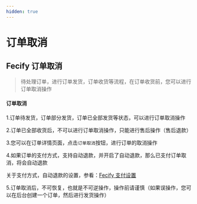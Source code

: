 ```yaml
---
hidden: true
---
```


# 订单取消

## Fecify 订单取消 <a href="#fecify-ding-dan-qu-xiao" id="fecify-ding-dan-qu-xiao"></a>

> 待处理订单，进行订单发货，订单收货等流程，在订单收货前，您可以进行订单取消操作

#### 订单取消 <a href="#ding-dan-qu-xiao" id="ding-dan-qu-xiao"></a>

1.订单待发货，订单部分发货，订单已全部发货等状态，可以进行订单取消操作

2.订单已全部收货后，不可以进行订单取消操作，只能进行售后操作（售后退款）

3.您可以在订单详情页面，点击`订单取消`按钮，进行订单的取消操作

4.如果订单的支付方式，支持自动退款，并开启了自动退款，那么已支付订单取消，将会自动退款

关于支付方式，自动退款的设置，参看：[Fecify 支付设置](https://www.fecify.com/doc/cn-1.0/fecify-merchant-admin-config-payment.html)

5.订单取消后，不可恢复，也就是不可逆操作，操作前请谨慎（如果误操作，您可以在后台创建一个订单，然后进行发货操作）
